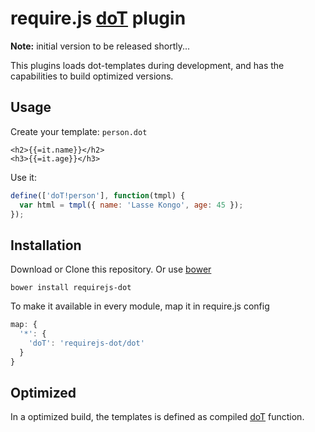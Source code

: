 require.js [doT][] plugin
=========================
**Note:** initial version to be released shortly...

This plugins loads dot-templates during development, and has the capabilities 
to build optimized versions.

Usage
----------------------
Create your template: `person.dot`

```
<h2>{{=it.name}}</h2>
<h3>{{=it.age}}</h3>
```

Use it:
```javascript
define(['doT!person'], function(tmpl) {
  var html = tmpl({ name: 'Lasse Kongo', age: 45 });
});
```

Installation
----------------------
Download or Clone this repository. Or use [bower][]

```
bower install requirejs-dot
```

To make it available in every module, map it in require.js config

```javascript
map: {
  '*': {
    'doT': 'requirejs-dot/dot'
  }
}
```

Optimized
-----------------------
In a optimized build, the templates is defined as compiled 
[doT][] function. 

[doT]: http://olado.github.com/doT/
[bower]: http://twitter.github.com/bower/